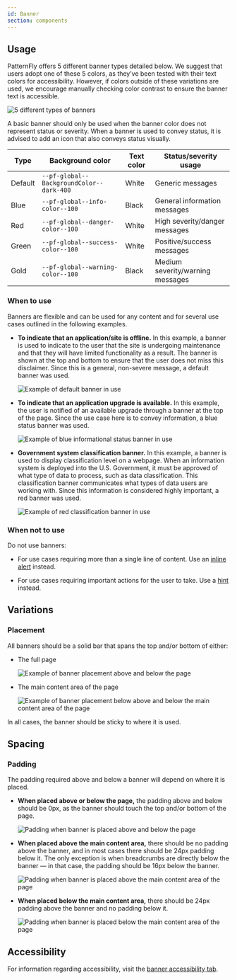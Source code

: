 ```yaml
---
id: Banner
section: components
---
```


## Usage

PatternFly offers 5 different banner types detailed below. We suggest that users adopt one of these 5 colors, as they’ve been tested with their text colors for accessibility. However, if colors outside of these variations are used, we encourage manually checking color contrast to ensure the banner text is accessible.
 
<img src="./img/banner-types.png" alt="5 different types of banners"/>

A basic banner should only be used when the banner color does not represent status or severity. When a banner is used to convey status, it is advised to add an icon that also conveys status visually.

| Type | Background color | Text color | Status/severity usage |
| - | - | - | - |
| Default | `--pf-global--BackgroundColor--dark-400` | White | Generic messages |
| Blue | `--pf-global--info-color--100` | Black | General information messages |
| Red | `--pf-global--danger-color--100` | White | High severity/danger messages |
| Green | `--pf-global--success-color--100` | White | Positive/success messages |
| Gold | `--pf-global--warning-color--100` | Black | Medium severity/warning messages |

### When to use
 
Banners are flexible and can be used for any content and for several use cases outlined in the following examples.
 
- **To indicate that an application/site is offline.** In this example, a banner is used to indicate to the user that the site is undergoing maintenance and that they will have limited functionality as a result. The banner is shown at the top and bottom to ensure that the user does not miss this disclaimer. Since this is a general, non-severe message, a default banner was used.
 
   <img src="./img/example-1.png" alt="Example of default banner in use" />
 
- **To indicate that an application upgrade is available.** In this example, the user is notified of an available upgrade through a banner at the top of the page. Since the use case here is to convey information, a blue status banner was used.
 
   <img src="./img/example-2.png" alt="Example of blue informational status banner in use" />
 
- **Government system classification banner.** In this example, a banner is used to display classification level on a webpage. When an information system is deployed into the U.S. Government, it must be approved of what type of data to process, such as data classification. This classification banner communicates what types of data users are working with. Since this information is considered highly important, a red banner was used.
 
   <img src="./img/example-3.png" alt="Example of red classification banner in use" />

### When not to use

Do not use banners: 

- For use cases requiring more than a single line of content. Use an [inline alert](/components/alert/design-guidelines#inline-alerts) instead.

- For use cases requiring important actions for the user to take. Use a [hint](/components/hint/design-guidelines) instead. 

## Variations 

### Placement
 
All banners should be a solid bar that spans the top and/or bottom of either:
- The full page
 
   <img src="./img/placement-1.png" alt="Example of banner placement above and below the page" />
 
- The main content area of the page
 
   <img src="./img/placement-2.png" alt="Example of banner placement below above and below the main content area of the page" />
 
In all cases, the banner should be sticky to where it is used.

## Spacing

### Padding
 
The padding required above and below a banner will depend on where it is placed.
 
- **When placed above or below the page,** the padding above and below should be 0px, as the banner should touch the top and/or bottom of the page.
 
  <img src="./img/placement-1.png" alt="Padding when banner is placed above and below the page" />
 
- **When placed above the main content area,** there should be no padding above the banner, and in most cases there should be 24px padding below it. The only exception is when breadcrumbs are directly below the banner &mdash; in that case, the padding should be 16px below the banner.

  <img src="./img/placement-2.png" alt="Padding when banner is placed above the main content area of the page" />

- **When placed below the main content area,** there should be 24px padding above the banner and no padding below it.

  <img src="./img/placement-3.png" alt="Padding when banner is placed below the main content area of the page" />
 
## Accessibility 

For information regarding accessibility, visit the [banner accessibility tab](/components/banner/accessibility).
